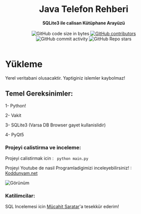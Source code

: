 <h1 align="center">Java Telefon Rehberi</h1>

<div align="center">
  <strong>SQLite3 ile calisan Kütüphane Arayüzü</strong>
</div>

<br />

<div align="center">
  <img alt="GitHub code size in bytes" src="https://img.shields.io/github/languages/code-size/Saizzou/Koddunyam_Python_Kutuphane">
  <a href="https://github.com/Saizzou/Koddunyam_Python_Kutuphane/graphs/contributors"><img alt="GitHub contributors" src="https://img.shields.io/github/contributors/Saizzou/Koddunyam_Python_Kutuphane"></a>
  <img alt="GitHub commit activity" src="https://img.shields.io/github/commit-activity/m/Saizzou/Koddunyam_Python_Kutuphane">
  <img alt="GitHub Repo stars" src="https://img.shields.io/github/stars/Saizzou/Koddunyam_Python_Kutuphane">
</div>

<br />

# Yükleme
Yerel veritabani olusacaktir. Yaptiginiz islemler kaybolmaz! 

## Temel Gereksinimler:

1- Python!

2- Vakit

3- SQLite3 (Varsa DB Browser gayet kullanislidir)

4- PyQt5


### Projeyi calistirma ve inceleme:

Projeyi calistirmak icin :
``` python main.py```

Projeyi Youtube de nasil Programladigimizi inceleyebilirsiniz! : 
<a href="https://www.youtube.com/watch?v=xxD0YQYeeWU&t=3s">Koddunyam.net</a>

![Görünüm](img/koddunyam.png)

### Katilimcilar:
SQL Incelemesi icin <a href="https://github.com/MucahitSaratar">Mücahit Saratar</a>'a tesekkür ederim!

